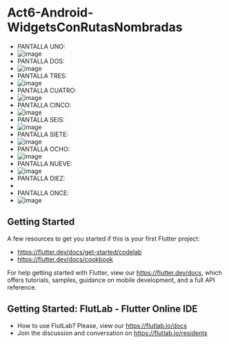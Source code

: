 # Act6-Android-WidgetsConRutasNombradas
- PANTALLA UNO:
- ![image](https://github.com/user-attachments/assets/e76a01ff-3f39-40b7-94b2-ebd189f8297b)
- PANTALLA DOS:
- ![image](https://github.com/user-attachments/assets/c99cf831-c3bc-4feb-b660-5c792d1a190e)
- PANTALLA TRES:
- ![image](https://github.com/user-attachments/assets/40134f47-24b1-41b0-8ba6-09ee153dfdcf)
- PANTALLA CUATRO:
- ![image](https://github.com/user-attachments/assets/368f099b-c735-457b-a46b-63e765ee545b)
- PANTALLA CINCO:
- ![image](https://github.com/user-attachments/assets/6b0183cc-6b7d-4bae-a53e-f6d4c2201d52)
- PANTALLA SEIS:
- ![image](https://github.com/user-attachments/assets/c49af0e5-3d3b-4368-9fe3-37c96be1327f)
- PANTALLA SIETE:
- ![image](https://github.com/user-attachments/assets/82ebef76-8c4a-44b7-b5d5-11117491fa92)
- PANTALLA OCHO:
- ![image](https://github.com/user-attachments/assets/bdf9e1f3-c206-416e-849a-5d5fd115ea21)
- PANTALLA NUEVE:
- ![image](https://github.com/user-attachments/assets/208aba37-a4fc-48c6-93df-903fac74390e)
- PANTALLA DIEZ:
- 
- PANTALLA ONCE:
- ![image](https://github.com/user-attachments/assets/1e8e1f5b-9c5f-4f40-aa9d-04acde4e8a2b)


## Getting Started

A few resources to get you started if this is your first Flutter project:

- https://flutter.dev/docs/get-started/codelab
- https://flutter.dev/docs/cookbook

For help getting started with Flutter, view our
https://flutter.dev/docs, which offers tutorials,
samples, guidance on mobile development, and a full API reference.

## Getting Started: FlutLab - Flutter Online IDE

- How to use FlutLab? Please, view our https://flutlab.io/docs
- Join the discussion and conversation on https://flutlab.io/residents
